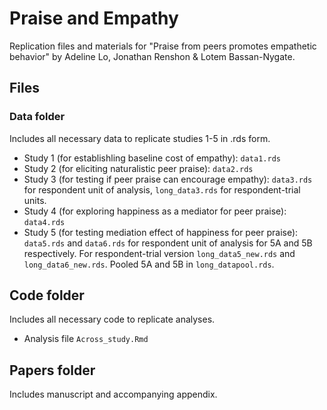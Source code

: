 # Praise and Empathy

Replication files and materials for "Praise from peers promotes empathetic behavior" by Adeline Lo, Jonathan Renshon & Lotem Bassan-Nygate.

## Files

### Data folder

Includes all necessary data to replicate studies 1-5 in .rds form. 

* Study 1 (for establishling baseline cost of empathy): `data1.rds`
* Study 2 (for eliciting naturalistic peer praise): `data2.rds`
* Study 3 (for testing if peer praise can encourage empathy): `data3.rds` for respondent unit of analysis, `long_data3.rds` for respondent-trial units.
* Study 4 (for exploring happiness as a mediator for peer praise): `data4.rds`
* Study 5 (for testing mediation effect of happiness for peer praise): `data5.rds` and `data6.rds` for respondent unit of analysis for 5A and 5B respectively. For respondent-trial version `long_data5_new.rds` and `long_data6_new.rds`. Pooled 5A and 5B in `long_datapool.rds`.

## Code folder

Includes all necessary code to replicate analyses.

* Analysis file `Across_study.Rmd`

## Papers folder

Includes manuscript and accompanying appendix.
